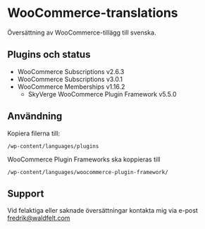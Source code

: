 # WooCommerce-translations
Översättning av WooCommerce-tillägg till svenska.
## Plugins och status
* WooCommerce Subscriptions v2.6.3
* WooCommerce Subscriptions v3.0.1
* WooCommerce Memberships v1.16.2
    * SkyVerge WooCommerce Plugin Framework v5.5.0

## Användning
Kopiera filerna till:
````
/wp-content/languages/plugins
````
WooCommerce Plugin Frameworks ska koppieras till
````
/wp-content/languages/woocommerce-plugin-framework/
````
## Support
Vid felaktiga eller saknade översättningar kontakta mig via e-post fredrik@waldfelt.com
